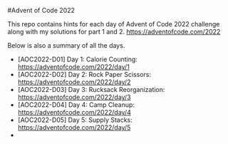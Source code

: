 #Advent of Code 2022

This repo contains hints for each day of Advent of Code 2022 challenge along with my solutions for part 1 and 2.
https://adventofcode.com/2022

Below is also a summary of all the days.

- [AOC2022-D01] Day 1: Calorie Counting: https://adventofcode.com/2022/day/1
- [AOC2022-D02] Day 2: Rock Paper Scissors: https://adventofcode.com/2022/day/2
- [AOC2022-D03] Day 3: Rucksack Reorganization: https://adventofcode.com/2022/day/3
- [AOC2022-D04] Day 4: Camp Cleanup: https://adventofcode.com/2022/day/4
- [AOC2022-D05] Day 5: Supply Stacks: https://adventofcode.com/2022/day/5
- 
